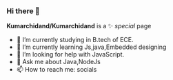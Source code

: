 ### Hi there 👋


**Kumarchidand/Kumarchidand** is a ✨ _special_ page

- 🔭 I’m currently studying in B.tech of ECE.
- 🌱 I’m currently learning Js,java,Embedded designing
- 👯 I’m looking for help with JavaScript.
- 💬 Ask me about Java,NodeJs
- 📫 How to reach me: socials


